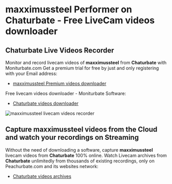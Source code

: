 # maxximussteel Performer on Chaturbate - Free LiveCam videos downloader

## Chaturbate Live Videos Recorder

Monitor and record livecam videos of **maxximussteel** from **Chaturbate** with Moniturbate.com
Get a premium trial for free by just and only registering with your Email address:
* [maxximussteel Premium videos downloader](https://moniturbate.com/request-demo-licence-key.html)

Free livecam videos downloader - Moniturbate Software:
* [Chaturbate videos downloader](https://moniturbate.com/moniturbate-download-software.html)

![maxximussteel livecam videos recorder](https://peachurnet.com/templates/moniturbate-software.png)


## Capture maxximussteel videos from the Cloud and watch your recordings on Streaming

Without the need of downloading a software, capture **maxximussteel** livecam videos from **Chaturbate** 100% online.
Watch Livecam archives from **Chaturbate** unlimitedly from thousands of existing recordings, only on Peachurbate.com and its websites network:
* [Chaturbate videos archives](https://peachurnet.com/)